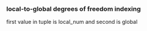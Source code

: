 ### local-to-global degrees of freedom indexing
 first value in tuple is local_num and second is global